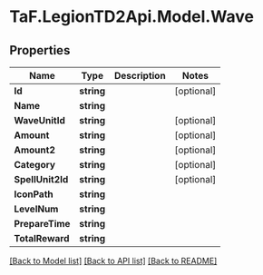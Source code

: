 
# TaF.LegionTD2Api.Model.Wave

## Properties

Name | Type | Description | Notes
------------ | ------------- | ------------- | -------------
**Id** | **string** |  | [optional] 
**Name** | **string** |  | 
**WaveUnitId** | **string** |  | [optional] 
**Amount** | **string** |  | [optional] 
**Amount2** | **string** |  | [optional] 
**Category** | **string** |  | [optional] 
**SpellUnit2Id** | **string** |  | [optional] 
**IconPath** | **string** |  | 
**LevelNum** | **string** |  | 
**PrepareTime** | **string** |  | 
**TotalReward** | **string** |  | 

[[Back to Model list]](../README.md#documentation-for-models)
[[Back to API list]](../README.md#documentation-for-api-endpoints)
[[Back to README]](../README.md)

